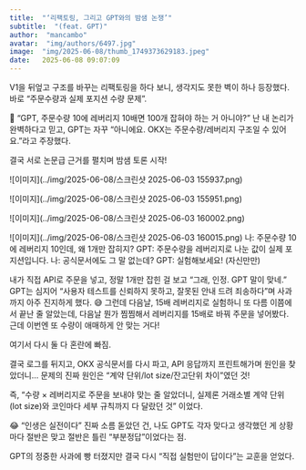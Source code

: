 ```yaml
---
title:  "‘리팩토링, 그리고 GPT와의 밤샘 논쟁’"
subtitle:  "(feat. GPT)"
author:  "mancambo"
avatar:  "img/authors/6497.jpg"
image:  "img/2025-06-08/thumb_1749373629183.jpeg"
date:   2025-06-08 09:07:09
---
```


V1을 뒤엎고 구조를 바꾸는 리팩토링을 하다 보니, 생각지도 못한 벽이 하나 등장했다.
바로 “주문수량과 실제 포지션 수량 문제”.

🤔 “GPT, 주문수량 10에 레버리지 10배면 100개 잡혀야 하는 거 아니야?”
난 내 논리가 완벽하다고 믿고,
GPT는 자꾸 “아니에요. OKX는 주문수량/레버리지 구조일 수 있어요.”라고 주장했다.

결국 서로 논문급 근거를 펼치며 밤샘 토론 시작!

![이미지](../img/2025-06-08/스크린샷 2025-06-03 155937.png)


![이미지](../img/2025-06-08/스크린샷 2025-06-03 155951.png)


![이미지](../img/2025-06-08/스크린샷 2025-06-03 160002.png)


![이미지](../img/2025-06-08/스크린샷 2025-06-03 160015.png)
나: 주문수량 10에 레버리지 10인데, 왜 1개만 잡히지?
GPT: 주문수량을 레버리지로 나눈 값이 실제 포지션입니다.
나: 공식문서에도 그 말 없는데?
GPT: 실험해보세요! (자신만만)

내가 직접 API로 주문을 넣고,
정말 1개만 잡힌 걸 보고
“그래, 인정. GPT 말이 맞네.”
GPT는 심지어
“사용자 테스트를 신뢰하지 못하고, 잘못된 안내 드려 죄송하다”며
사과까지 아주 진지하게 했다.
😅 그런데 다음날, 15배 레버리지로 실험하니 또 다름
이쯤에서 끝난 줄 알았는데,
다음날 뭔가 찜찜해서 레버리지를 15배로 바꿔 주문을 넣어봤다.
근데 이번엔 또 수량이 애매하게 안 맞는 거다!

여기서 다시 둘 다 혼란에 빠짐.

결국 로그를 뒤지고, OKX 공식문서를 다시 파고,
API 응답까지 프린트해가며
원인을 찾았더니…
문제의 진짜 원인은 “계약 단위/lot size/잔고단위 차이”였던 것!

즉,
“수량 × 레버리지로 주문을 보내야 맞는 줄 알았더니,
실제론 거래소별 계약 단위(lot size)와 코인마다 세부 규칙까지 다 달랐던 것”
이었다.

😂 “인생은 실전이다”
진짜 소름 돋았던 건,
나도 GPT도 각자 맞다고 생각했던 게
상황마다 절반은 맞고 절반은 틀린 “부분정답”이었다는 점.

GPT의 정중한 사과에 빵 터졌지만
결국 다시 “직접 실험만이 답이다”는 교훈을 얻었다.
